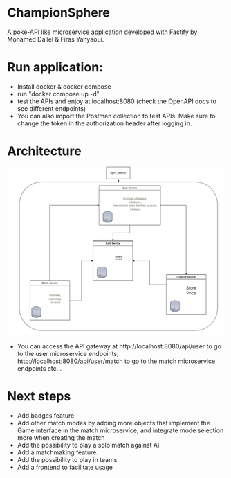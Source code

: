 # ChampionSphere
A poke-API like microservice application developed with Fastify by Mohamed Dallel & Firas Yahyaoui.
# Run application:
- Install docker & docker compose
- run "docker compose up -d"
- test the APIs and enjoy at localhost:8080 (check the OpenAPI docs to see different endpoints)
- You can also import the Postman collection to test APIs. Make sure to change the token in the authorization header after logging in.

# Architecture
![Alt text](./architecture.jpg)
- You can access the API gateway at http://localhost:8080/api/user to go to the user microservice endpoints, http://localhost:8080/api/user/match to go to the match microservice endpoints etc...

# Next steps
- Add badges feature
- Add other match modes by adding more objects that implement the Game interface in the match microservice, and integrate mode selection more when creating the match
- Add the possibility to play a solo match against AI.
- Add a matchmaking feature.
- Add the possibility to play in teams.
- Add a frontend to facilitate usage